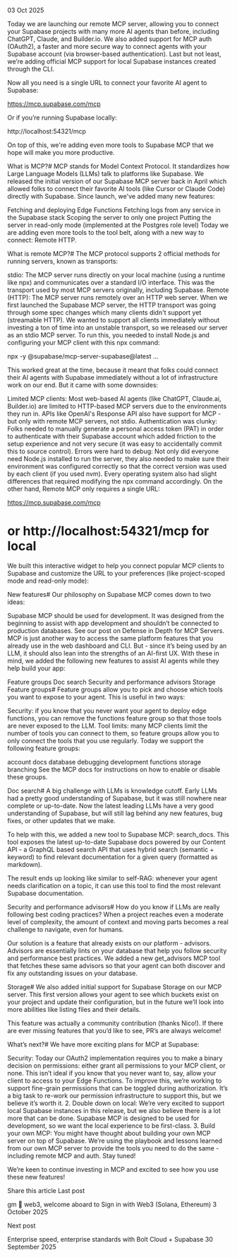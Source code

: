 
03 Oct 2025

Today we are launching our remote MCP server, allowing you to connect your Supabase projects with many more AI agents than before, including ChatGPT, Claude, and Builder.io. We also added support for MCP auth (OAuth2), a faster and more secure way to connect agents with your Supabase account (via browser-based authentication). Last but not least, we’re adding official MCP support for local Supabase instances created through the CLI.

Now all you need is a single URL to connect your favorite AI agent to Supabase:

https://mcp.supabase.com/mcp

Or if you’re running Supabase locally:

http://localhost:54321/mcp

On top of this, we're adding even more tools to Supabase MCP that we hope will make you more productive.

What is MCP?#
MCP stands for Model Context Protocol. It standardizes how Large Language Models (LLMs) talk to platforms like Supabase. We released the initial version of our Supabase MCP server back in April which allowed folks to connect their favorite AI tools (like Cursor or Claude Code) directly with Supabase. Since launch, we've added many new features:

Fetching and deploying Edge Functions
Fetching logs from any service in the Supabase stack
Scoping the server to only one project
Putting the server in read-only mode (implemented at the Postgres role level)
Today we are adding even more tools to the tool belt, along with a new way to connect: Remote HTTP.

What is remote MCP?#
The MCP protocol supports 2 official methods for running servers, known as transports:

stdio: The MCP server runs directly on your local machine (using a runtime like npx) and communicates over a standard I/O interface. This was the transport used by most MCP servers originally, including Supabase.
Remote (HTTP): The MCP server runs remotely over an HTTP web server.
When we first launched the Supabase MCP server, the HTTP transport was going through some spec changes which many clients didn't support yet (streamable HTTP). We wanted to support all clients immediately without investing a ton of time into an unstable transport, so we released our server as an stdio MCP server. To run this, you needed to install Node.js and configuring your MCP client with this npx command:

npx -y @supabase/mcp-server-supabase@latest ...

This worked great at the time, because it meant that folks could connect their AI agents with Supabase immediately without a lot of infrastructure work on our end. But it came with some downsides:

Limited MCP clients: Most web-based AI agents (like ChatGPT, Claude.ai, Builder.io) are limited to HTTP-based MCP servers due to the environments they run in. APIs like OpenAI's Response API also have support for MCP - but only with remote MCP servers, not stdio.
Authentication was clunky: Folks needed to manually generate a personal access token (PAT) in order to authenticate with their Supabase account which added friction to the setup experience and not very secure (it was easy to accidentally commit this to source control).
Errors were hard to debug: Not only did everyone need Node.js installed to run the server, they also needed to make sure their environment was configured correctly so that the correct version was used by each client (if you used nvm). Every operating system also had slight differences that required modifying the npx command accordingly.
On the other hand, Remote MCP only requires a single URL:

https://mcp.supabase.com/mcp

# or http://localhost:54321/mcp for local

We built this interactive widget to help you connect popular MCP clients to Supabase and customize the URL to your preferences (like project-scoped mode and read-only mode):

New features#
Our philosophy on Supabase MCP comes down to two ideas:

Supabase MCP should be used for development. It was designed from the beginning to assist with app development and shouldn’t be connected to production databases. See our post on Defense in Depth for MCP Servers.
MCP is just another way to access the same platform features that you already use in the web dashboard and CLI. But - since it’s being used by an LLM, it should also lean into the strengths of an AI-first UX.
With these in mind, we added the following new features to assist AI agents while they help build your app:

Feature groups
Doc search
Security and performance advisors
Storage
Feature groups#
Feature groups allow you to pick and choose which tools you want to expose to your agent. This is useful in two ways:

Security: if you know that you never want your agent to deploy edge functions, you can remove the functions feature group so that those tools are never exposed to the LLM.
Tool limits: many MCP clients limit the number of tools you can connect to them, so feature groups allow you to only connect the tools that you use regularly.
Today we support the following feature groups:

account
docs
database
debugging
development
functions
storage
branching
See the MCP docs for instructions on how to enable or disable these groups.

Doc search#
A big challenge with LLMs is knowledge cutoff. Early LLMs had a pretty good understanding of Supabase, but it was still nowhere near complete or up-to-date. Now the latest leading LLMs have a very good understanding of Supabase, but will still lag behind any new features, bug fixes, or other updates that we make.

To help with this, we added a new tool to Supabase MCP: search_docs. This tool exposes the latest up-to-date Supabase docs powered by our Content API - a GraphQL based search API that uses hybrid search (semantic + keyword) to find relevant documentation for a given query (formatted as markdown).

The result ends up looking like similar to self-RAG: whenever your agent needs clarification on a topic, it can use this tool to find the most relevant Supabase documentation.

Security and performance advisors#
How do you know if LLMs are really following best coding practices? When a project reaches even a moderate level of complexity, the amount of context and moving parts becomes a real challenge to navigate, even for humans.

Our solution is a feature that already exists on our platform - advisors. Advisors are essentially lints on your database that help you follow security and performance best practices. We added a new get_advisors MCP tool that fetches these same advisors so that your agent can both discover and fix any outstanding issues on your database.

Storage#
We also added initial support for Supabase Storage on our MCP server. This first version allows your agent to see which buckets exist on your project and update their configuration, but in the future we’ll look into more abilities like listing files and their details.

This feature was actually a community contribution (thanks Nico!). If there are ever missing features that you’d like to see, PR’s are always welcome!

What’s next?#
We have more exciting plans for MCP at Supabase:

Security: Today our OAuth2 implementation requires you to make a binary decision on permissions: either grant all permissions to your MCP client, or none. This isn’t ideal if you know that you never want to, say, allow your client to access to your Edge Functions.
To improve this, we’re working to support fine-grain permissions that can be toggled during authorization. It’s a big task to re-work our permission infrastructure to support this, but we believe it’s worth it. 2. Double down on local: We’re very excited to support local Supabase instances in this release, but we also believe there is a lot more that can be done. Supabase MCP is designed to be used for development, so we want the local experience to be first-class. 3. Build your own MCP: You might have thought about building your own MCP server on top of Supabase. We’re using the playbook and lessons learned from our own MCP server to provide the tools you need to do the same - including remote MCP and auth. Stay tuned!

We’re keen to continue investing in MCP and excited to see how you use these new features!

Share this article
Last post

gm 👋 web3, welcome aboard to Sign in with Web3 (Solana, Ethereum)
3 October 2025

Next post

Enterprise speed, enterprise standards with Bolt Cloud + Supabase
30 September 2025
